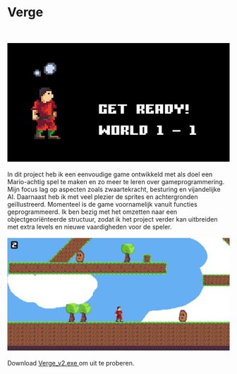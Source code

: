 # Verge
<br>
<br>
<img src="Schermafbeelding 2025-03-02 180234.png">
<br>
<br>
In dit project heb ik een eenvoudige game ontwikkeld met als doel een Mario-achtig spel te maken en zo meer te leren over gameprogrammering.
Mijn focus lag op aspecten zoals zwaartekracht, besturing en vijandelijke AI. Daarnaast heb ik met veel plezier de sprites en achtergronden geïllustreerd.
Momenteel is de game voornamelijk vanuit functies geprogrammeerd. Ik ben bezig met het omzetten naar een objectgeoriënteerde structuur, zodat ik het project 
verder kan uitbreiden met extra levels en nieuwe vaardigheden voor de speler.
<br>
<br>
<img src="Schermafbeelding 2025-03-02 181025.png">
<br>
<br>
Download <a href="https://github.com/KimvVeelen/Verge/blob/main/Verge_v2.exe"> Verge_v2.exe </a> om uit te proberen.
